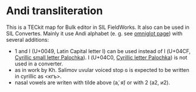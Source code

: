 # Andi transliteration
This is a TECkit map for Bulk editor in SIL FieldWorks. It also can be used in SIL Convertes.
Mainly it use Andi alphabet (e. g. see [omniglot page](http://www.omniglot.com/writing/andi.htm)) with several additions:

* 1 and I (U+0049, Latin Capital letter I) can be used instead of ӏ (U+04CF, [ Cyrillic small letter Palochka](https://en.wikipedia.org/wiki/Palochka)). Ӏ (U+04C0, [Cyrillic letter Palochka](https://en.wikipedia.org/wiki/Palochka)) is not used in a converter.
* as in work by Kh. Salimov uvular voiced stop ɢ is expected to be written in cyrillic as <кгъ>.
* nasal vowels are writen with tilde above (а̃, я̃) or with 2 (а2, и2).
